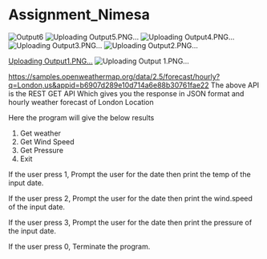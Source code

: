 # Assignment_Nimesa
![Output6](https://github.com/Satyanarayana-varaprasad/Assignment_Nimesa/assets/79094606/4866f556-6aec-4406-96f3-c2d555ee6fa8)
![Uploading Output5.PNG…]()
![Uploading Output4.PNG…]()
![Uploading Output3.PNG…]()
![Uploading Output2.PNG…]()

[Uploading Output1.PNG…]()
![Uploading Output 1.PNG…]()

https://samples.openweathermap.org/data/2.5/forecast/hourly?q=London,us&appid=b6907d289e10d714a6e88b30761fae22
The above API is the REST GET API
Which gives you the response in JSON format and hourly weather forecast of London Location

Here the program will give the below results
1. Get weather
2. Get Wind Speed
3. Get Pressure
0. Exit

If the user press 1, Prompt the user for the date then print the temp of the input date.

If the user press 2, Prompt the user for the date then print the wind.speed of the input date.

If the user press 3, Prompt the user for the date then print the pressure of the input date.

If the user press 0, Terminate the program.

